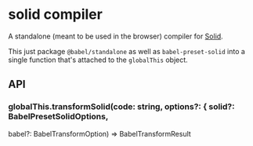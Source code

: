 # solid compiler

A standalone (meant to be used in the browser) compiler for [Solid](https://github.com/amoutonbrady/solid-compiler).

This just package `@babel/standalone` as well as `babel-preset-solid` into
a single function that's attached to the `globalThis` object.

## API

### globalThis.transformSolid(code: string, options?: { solid?: BabelPresetSolidOptions,
babel?: BabelTransformOption) => BabelTransformResult

